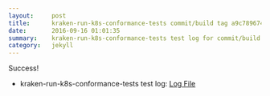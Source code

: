 ```yaml
---
layout:     post
title:      kraken-run-k8s-conformance-tests commit/build tag a9c7896748e80c20863ef31d1e3b4f419407a41b
date:       2016-09-16 01:01:35
summary:    kraken-run-k8s-conformance-tests test log for commit/build tag a9c7896748e80c20863ef31d1e3b4f419407a41b.
category:   jekyll
---
```


Success!

- kraken-run-k8s-conformance-tests test log: [Log File](http://s3-us-west-2.amazonaws.com/kraken-e2e-logs/testlet.kubeme.io/conformance/37/build-log.txt)
